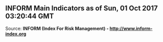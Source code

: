 ## INFORM Main Indicators as of Sun, 01 Oct 2017 03:20:44 GMT

Source: **INFORM (Index For Risk Management) - http://www.inform-index.org**